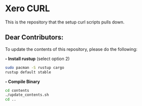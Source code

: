 # Xero CURL

This is the repository that the setup curl scripts pulls down.

## Dear Contributors:

To update the contents of this repository, please do the following:

**- Install rustup**  (select option 2)
```bash
sudo pacman -S rustup cargo
rustup default stable
```

**- Compile Binary**
```bash
cd contents
./update_contents.sh
cd ..
```

